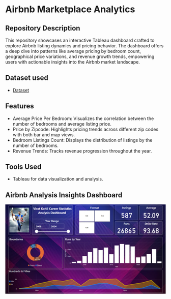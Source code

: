 # Airbnb Marketplace Analytics

## Repository Description
This repository showcases an interactive Tableau dashboard crafted to explore Airbnb listing dynamics and pricing behavior. The dashboard offers a deep dive into patterns like average pricing by bedroom count, geographical price variations, and revenue growth trends, empowering users with actionable insights into the Airbnb market landscape.

## Dataset used
- <a href="">Dataset</a>

## Features
- Average Price Per Bedroom: Visualizes the correlation between the number of bedrooms and average listing price.
- Price by Zipcode: Highlights pricing trends across different zip codes with both bar and map views.
- Bedroom Listings Count: Displays the distribution of listings by the number of bedrooms.
- Revenue Trends: Tracks revenue progression throughout the year.

## Tools Used
- Tableau for data visualization and analysis.

## Airbnb Analysis Insights Dashboard
![image alt](https://github.com/ArunRoshan123/Virat-Kohli-Performance-Insights-Dashboard/blob/90c557d52a8da6f0871096e96ccec572492e65da/Dashboard)


